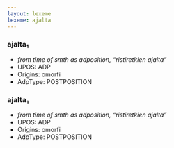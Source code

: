 ```yaml
---
layout: lexeme
lexeme: ajalta
---
```


###  ajalta₁

* _from time of smth as adposition, “ristiretkien ajalta“_
* UPOS:  ADP
* Origins: omorfi 
* AdpType:  POSTPOSITION


###  ajalta₁

* _from time of smth as adposition, “ristiretkien ajalta”_
* UPOS:  ADP
* Origins: omorfi 
* AdpType:  POSTPOSITION

